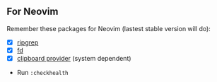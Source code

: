 ## For Neovim

Remember these packages for Neovim (lastest stable version will do):

- [x] [ripgrep](https://github.com/BurntSushi/ripgrep)
- [x] [fd](https://github.com/sharkdp/fd)
- [x] [clipboard provider](https://wiki.archlinux.org/title/Clipboard#Tools) (system dependent)

- Run `:checkhealth`
